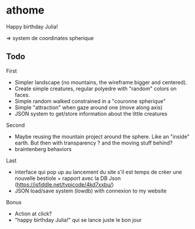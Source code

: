 # athome
Happy birthday Julia!

=> system de coordinates spherique

## Todo
First
 * Simpler landscape (no mountains, the wireframe bigger and centered). 
 * Create simple creatures, regular polyedre with "random" colors on faces.
 * Simple random walked constrained in a "couronne spherique" 
 * Simple "attraction" when gaze around one (move along axis)
 * JSON system to get/store information about the little creatures
 
Second
 * Maybe reusing the mountain project around the sphere. Like an "inside" earth. But then with transparency ? and the moving stuff behind?
 * braintenberg behaviors 


Last
 * interface qui pop up au lancement du site s'il est temps de créer une nouvelle bestiole + rapport avec la DB Json (https://jsfiddle.net/typicode/4kd7xxbu/)
 * JSON load/save system (lowdb) with connexion to my website 

Bonus
 * Action at click?
 * "happy birthday Julia!" qui se lance juste le bon jour


